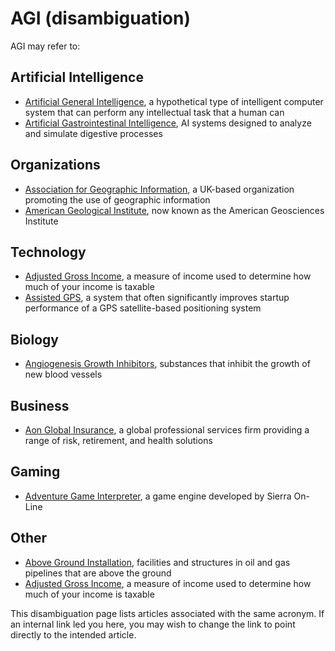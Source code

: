 # AGI (disambiguation)

AGI may refer to:

## Artificial Intelligence

* [Artificial General Intelligence](agi.md), a hypothetical type of intelligent computer system that can perform any intellectual task that a human can
* [Artificial Gastrointestinal Intelligence](ARTIFICIAL_GASTROINTESTINAL_INTELLIGENCE.md), AI systems designed to analyze and simulate digestive processes

## Organizations

* [Association for Geographic Information](ASSOCIATION_FOR_GEOGRAPHIC_INFORMATION.md), a UK-based organization promoting the use of geographic information
* [American Geological Institute](AMERICAN_GEOLOGICAL_INSTITUTE.md), now known as the American Geosciences Institute

## Technology

* [Adjusted Gross Income](ADJUSTED_GROSS_INCOME.md), a measure of income used to determine how much of your income is taxable
* [Assisted GPS](ASSISTED_GPS.md), a system that often significantly improves startup performance of a GPS satellite-based positioning system

## Biology

* [Angiogenesis Growth Inhibitors](ANGIOGENESIS_GROWTH_INHIBITORS.md), substances that inhibit the growth of new blood vessels

## Business

* [Aon Global Insurance](AON_GLOBAL_INSURANCE.md), a global professional services firm providing a range of risk, retirement, and health solutions

## Gaming

* [Adventure Game Interpreter](ADVENTURE_GAME_INTERPRETER.md), a game engine developed by Sierra On-Line

## Other

* [Above Ground Installation](ABOVE_GROUND_INSTALLATION.md), facilities and structures in oil and gas pipelines that are above the ground
* [Adjusted Gross Income](ADJUSTED_GROSS_INCOME.md), a measure of income used to determine how much of your income is taxable

This disambiguation page lists articles associated with the same acronym. If an internal link led you here, you may wish to change the link to point directly to the intended article.
